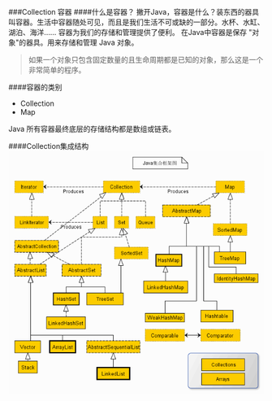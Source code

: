 ###Collection 容器
####什么是容器？
撇开Java，容器是什么？装东西的器具叫容器。生活中容器随处可见，而且是我们生活不可或缺的一部分。水杯、水缸、湖泊、海洋……
容器为我们的存储和管理提供了便利。
在Java中容器是保存 "对象"的器具。用来存储和管理 Java 对象。
>如果一个对象只包含固定数量的且生命周期都是已知的对象，那么这是一个非常简单的程序。

####容器的类别
* Collection
* Map

Java 所有容器最终底层的存储结构都是数组或链表。

####Collection集成结构
![pic](../../image/1010726-20170621004756882-1379253225.gif)
